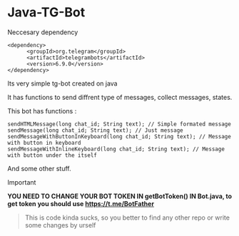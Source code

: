 # Java-TG-Bot


Neccesary dependency
```
<dependency>
      <groupId>org.telegram</groupId>
      <artifactId>telegrambots</artifactId>
      <version>6.9.0</version>
</dependency>
```

Its very simple tg-bot created on java

It has functions to send diffrent type of messages, collect messages, states.

This bot has functions :
```
sendHTMLMessage(long chat_id; String text); // Simple formated message
sendMessage(long chat_id; String text); // Just message
sendMessageWithButtonInKeyboard(long chat_id; String text); // Message with button in keyboard
sendMessageWithInlineKeyboard(long chat_id; String text); // Message with button under the itself
```
And some other stuff.

> [!IMPORTANT]
> **YOU NEED TO CHANGE YOUR BOT TOKEN IN getBotToken() IN Bot.java, to get token you should use https://t.me/BotFather**







> This is code kinda sucks, so you better to find any other repo or write some changes by urself
